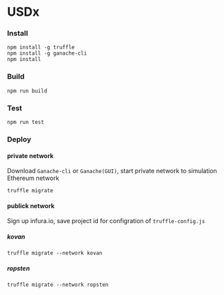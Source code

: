 # USDx

### Install

```
npm install -g truffle
npm install -g ganache-cli
npm install
```

### Build

```
npm run build
```

### Test

```
npm run test
```

### Deploy

#### private network

Download `Ganache-cli` or `Ganache(GUI)`, start private network to simulation Ethereum network

```
truffle migrate
```

#### publick network

Sign up infura.io, save project id for configration of `truffle-config.js`

##### kovan

```
truffle migrate --network kovan
```

##### ropsten

```
truffle migrate --network ropsten
```